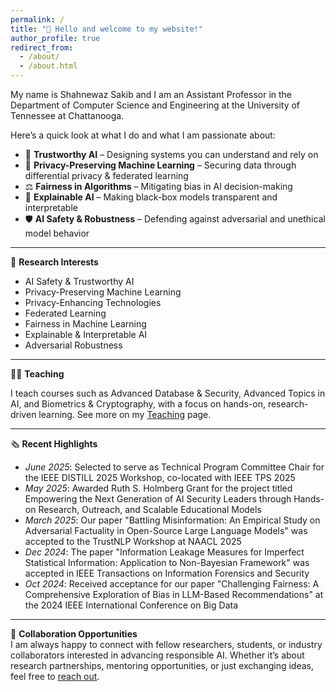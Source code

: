 ```yaml
---
permalink: /
title: "👋 Hello and welcome to my website!"
author_profile: true
redirect_from: 
  - /about/
  - /about.html
---
```


My name is Shahnewaz Sakib and I am an Assistant Professor in the Department of Computer Science and Engineering at the University of Tennessee at Chattanooga.

Here’s a quick look at what I do and what I am passionate about:

- 🧠 **Trustworthy AI** – Designing systems you can understand and rely on  
- 🔐 **Privacy-Preserving Machine Learning** – Securing data through differential privacy & federated learning  
- ⚖️ **Fairness in Algorithms** – Mitigating bias in AI decision-making  
- 💬 **Explainable AI** – Making black-box models transparent and interpretable  
- 🛡️ **AI Safety & Robustness** – Defending against adversarial and unethical model behavior 

---

🧪 **Research Interests**
- AI Safety & Trustworthy AI  
- Privacy-Preserving Machine Learning  
- Privacy-Enhancing Technologies  
- Federated Learning  
- Fairness in Machine Learning  
- Explainable & Interpretable AI  
- Adversarial Robustness  

---

🧑‍🏫 **Teaching**

I teach courses such as Advanced Database & Security, Advanced Topics in AI, and Biometrics & Cryptography, with a focus on hands-on, research-driven learning. See more on my [Teaching](/teaching/) page.  

---

🗞️ **Recent Highlights**
- *June 2025*: Selected to serve as Technical Program Committee Chair for the IEEE DISTILL 2025 Workshop, co-located with IEEE TPS 2025
- *May 2025*: Awarded Ruth S. Holmberg Grant for the project titled Empowering the Next Generation of AI Security Leaders through Hands-on Research, Outreach, and Scalable Educational Models  
- *March 2025*: Our paper "Battling Misinformation: An Empirical Study on Adversarial Factuality in Open-Source Large Language Models" was accepted to the TrustNLP Workshop at NAACL 2025 
- *Dec 2024*: The paper "Information Leakage Measures for Imperfect Statistical Information: Application to Non-Bayesian Framework" was accepted in IEEE Transactions on Information Forensics and Security  
- *Oct 2024*: Received acceptance for our paper "Challenging Fairness: A Comprehensive Exploration of Bias in LLM-Based Recommendations" at the 2024 IEEE International Conference on Big Data
  
---

🤝 **Collaboration Opportunities**  
I am always happy to connect with fellow researchers, students, or industry collaborators interested in advancing responsible AI. Whether it’s about research partnerships, mentoring opportunities, or just exchanging ideas, feel free to [reach out](mailto:sakib1@utc.edu).
